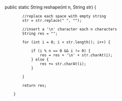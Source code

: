  public static String reshape(int n, String str) {
    
            //replace each space with empty string
            str = str.replace(" ", "");
    
            //insert a '\n' character each n characters
            String res = "";
    
            for (int i = 0; i < str.length(); i++) {
    
                if (i % n == 0 && i != 0) {
                    res = res + '\n' + str.charAt(i);
                } else {
                    res += str.charAt(i);
                }
    
            }
    
            return res;
    
        }